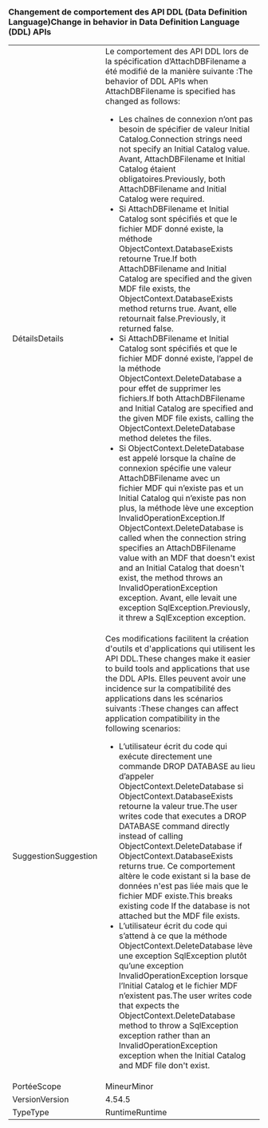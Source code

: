 ### <a name="change-in-behavior-in-data-definition-language-ddl-apis"></a><span data-ttu-id="d9714-101">Changement de comportement des API DDL (Data Definition Language)</span><span class="sxs-lookup"><span data-stu-id="d9714-101">Change in behavior in Data Definition Language (DDL) APIs</span></span>

|   |   |
|---|---|
|<span data-ttu-id="d9714-102">Détails</span><span class="sxs-lookup"><span data-stu-id="d9714-102">Details</span></span>|<span data-ttu-id="d9714-103">Le comportement des API DDL lors de la spécification d’AttachDBFilename a été modifié de la manière suivante :</span><span class="sxs-lookup"><span data-stu-id="d9714-103">The behavior of DDL APIs when AttachDBFilename is specified has changed as follows:</span></span><ul><li><span data-ttu-id="d9714-104">Les chaînes de connexion n’ont pas besoin de spécifier de valeur Initial Catalog.</span><span class="sxs-lookup"><span data-stu-id="d9714-104">Connection strings need not specify an Initial Catalog value.</span></span> <span data-ttu-id="d9714-105">Avant, AttachDBFilename et Initial Catalog étaient obligatoires.</span><span class="sxs-lookup"><span data-stu-id="d9714-105">Previously, both AttachDBFilename and Initial Catalog were required.</span></span></li><li><span data-ttu-id="d9714-106">Si AttachDBFilename et Initial Catalog sont spécifiés et que le fichier MDF donné existe, la méthode ObjectContext.DatabaseExists retourne True.</span><span class="sxs-lookup"><span data-stu-id="d9714-106">If both AttachDBFilename and Initial Catalog are specified and the given MDF file exists, the ObjectContext.DatabaseExists method returns true.</span></span> <span data-ttu-id="d9714-107">Avant, elle retournait false.</span><span class="sxs-lookup"><span data-stu-id="d9714-107">Previously, it returned false.</span></span></li><li><span data-ttu-id="d9714-108">Si AttachDBFilename et Initial Catalog sont spécifiés et que le fichier MDF donné existe, l’appel de la méthode ObjectContext.DeleteDatabase a pour effet de supprimer les fichiers.</span><span class="sxs-lookup"><span data-stu-id="d9714-108">If both AttachDBFilename and Initial Catalog are specified and the given MDF file exists, calling the ObjectContext.DeleteDatabase method deletes the files.</span></span></li><li><span data-ttu-id="d9714-109">Si ObjectContext.DeleteDatabase est appelé lorsque la chaîne de connexion spécifie une valeur AttachDBFilename avec un fichier MDF qui n’existe pas et un Initial Catalog qui n’existe pas non plus, la méthode lève une exception InvalidOperationException.</span><span class="sxs-lookup"><span data-stu-id="d9714-109">If ObjectContext.DeleteDatabase is called when the connection string specifies an AttachDBFilename value with an MDF that doesn't exist and an Initial Catalog that doesn't exist, the method throws an InvalidOperationException exception.</span></span> <span data-ttu-id="d9714-110">Avant, elle levait une exception SqlException.</span><span class="sxs-lookup"><span data-stu-id="d9714-110">Previously, it threw a SqlException exception.</span></span></li></ul>|
|<span data-ttu-id="d9714-111">Suggestion</span><span class="sxs-lookup"><span data-stu-id="d9714-111">Suggestion</span></span>|<span data-ttu-id="d9714-112">Ces modifications facilitent la création d'outils et d'applications qui utilisent les API DDL.</span><span class="sxs-lookup"><span data-stu-id="d9714-112">These changes make it easier to build tools and applications that use the DDL APIs.</span></span> <span data-ttu-id="d9714-113">Elles peuvent avoir une incidence sur la compatibilité des applications dans les scénarios suivants :</span><span class="sxs-lookup"><span data-stu-id="d9714-113">These changes can affect application compatibility in the following scenarios:</span></span><ul><li><span data-ttu-id="d9714-114">L’utilisateur écrit du code qui exécute directement une commande DROP DATABASE au lieu d’appeler ObjectContext.DeleteDatabase si ObjectContext.DatabaseExists retourne la valeur true.</span><span class="sxs-lookup"><span data-stu-id="d9714-114">The user writes code that executes a DROP DATABASE command directly instead of calling ObjectContext.DeleteDatabase if ObjectContext.DatabaseExists returns true.</span></span> <span data-ttu-id="d9714-115">Ce comportement altère le code existant si la base de données n'est pas liée mais que le fichier MDF existe.</span><span class="sxs-lookup"><span data-stu-id="d9714-115">This breaks existing code If the database is not attached but the MDF file exists.</span></span></li><li><span data-ttu-id="d9714-116">L’utilisateur écrit du code qui s’attend à ce que la méthode ObjectContext.DeleteDatabase lève une exception SqlException plutôt qu’une exception InvalidOperationException lorsque l’Initial Catalog et le fichier MDF n’existent pas.</span><span class="sxs-lookup"><span data-stu-id="d9714-116">The user writes code that expects the ObjectContext.DeleteDatabase method to throw a SqlException exception rather than an InvalidOperationException exception when the Initial Catalog and MDF file don't exist.</span></span></li></ul>|
|<span data-ttu-id="d9714-117">Portée</span><span class="sxs-lookup"><span data-stu-id="d9714-117">Scope</span></span>|<span data-ttu-id="d9714-118">Mineur</span><span class="sxs-lookup"><span data-stu-id="d9714-118">Minor</span></span>|
|<span data-ttu-id="d9714-119">Version</span><span class="sxs-lookup"><span data-stu-id="d9714-119">Version</span></span>|<span data-ttu-id="d9714-120">4.5</span><span class="sxs-lookup"><span data-stu-id="d9714-120">4.5</span></span>|
|<span data-ttu-id="d9714-121">Type</span><span class="sxs-lookup"><span data-stu-id="d9714-121">Type</span></span>|<span data-ttu-id="d9714-122">Runtime</span><span class="sxs-lookup"><span data-stu-id="d9714-122">Runtime</span></span>|

